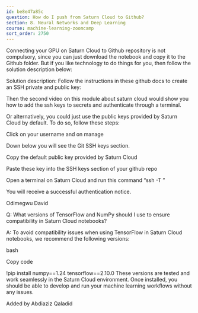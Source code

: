 ```yaml
---
id: be8e47a85c
question: How do I push from Saturn Cloud to Github?
section: 8. Neural Networks and Deep Learning
course: machine-learning-zoomcamp
sort_order: 2750
---
```


Connecting your GPU on Saturn Cloud to Github repository is not compulsory, since you can just download the notebook and copy it to the Github folder. But if you like technology to do things for you, then follow the solution description below:

Solution description: Follow the instructions in these github docs to create an SSH private and public key:

Then the second video on this module about saturn cloud would show you how to add the ssh keys to secrets and authenticate through a terminal.

Or alternatively, you could just use the public keys provided by Saturn Cloud by default. To do so, follow these steps:

Click on your username and on manage

Down below you will see the Git SSH keys section.

Copy the default public key provided by Saturn Cloud

Paste these key into the SSH keys section of your github repo

Open a terminal on Saturn Cloud and run this command “ssh -T ”

You will receive a successful authentication notice.

Odimegwu David

Q: What versions of TensorFlow and NumPy should I use to ensure compatibility in Saturn Cloud notebooks?

A: To avoid compatibility issues when using TensorFlow in Saturn Cloud notebooks, we recommend the following versions:

bash

Copy code

!pip install numpy==1.24 tensorflow==2.10.0 These versions are tested and work seamlessly in the Saturn Cloud environment. Once installed, you should be able to develop and run your machine learning workflows without any issues.

Added by Abdiaziz Qaladid

